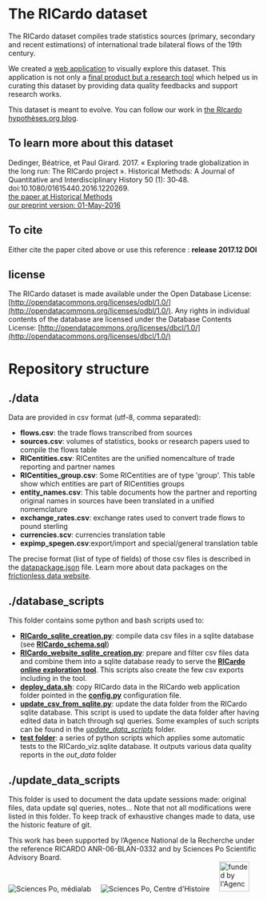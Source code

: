 # The RICardo dataset

The RICardo dataset compiles trade statistics sources (primary, secondary and recent estimations) of international trade bilateral flows of the 19th century.

We created a [web application](http://ricardo.medialab.sciences-po.fr) to visually explore this dataset. This application is not only a [final product but a research tool](http://medialab.github.io/ricardo/) which helped us in curating this dataset by providing data quality feedbacks and support research works.

This dataset is meant to evolve. You can follow our work in [the RIcardo hypothèses.org blog](http://ricardo.hypotheses.org/).

## To learn more about this dataset 
Dedinger, Béatrice, et Paul Girard. 2017. « Exploring trade globalization in the long run: The RICardo project ». Historical Methods: A Journal of Quantitative and Interdisciplinary History 50 (1): 30‑48. doi:10.1080/01615440.2016.1220269.  
<a href="http://www.tandfonline.com/doi/citedby/10.1080/01615440.2016.1220269" target="_blank">the paper at Historical Methods</a>  
<a href="http://ricardo.medialab.sciences-po.fr/Dedinger_Girard_RICardo_HistoricalMethods_revised.pdf" target="_blank">our preprint version: 01-May-2016</a></p>

## To cite
Either cite the paper cited above or use this reference :
**release 2017.12 DOI**

## license

The RICardo dataset is made available under the Open Database License: [http://opendatacommons.org/licenses/odbl/1.0/](http://opendatacommons.org/licenses/odbl/1.0/). Any rights in individual contents of the database are licensed under the Database Contents License: [http://opendatacommons.org/licenses/dbcl/1.0/](http://opendatacommons.org/licenses/dbcl/1.0/)

# Repository structure

## ./data

Data are provided in csv format (utf-8, comma separated):
- **flows.csv**: the trade flows transcribed from sources
- **sources.csv**: volumes of statistics, books or research papers used to compile the flows table 
- **RICentities.csv**: RICentites are the unified nomencalture of trade reporting and partner names
- **RICentities_group.csv**: Some RICentities are of type 'group'. This table show which entities are part of RICentities groups
- **entity_names.csv**: This table documents how the partner and reporting original names in sources have been translated in a unified nomemclature
- **exchange_rates.csv**: exchange rates used to convert trade flows to pound sterling
- **currencies.scv**: currencies translation table
- **expimp_spegen.csv**:export/import and special/general translation table

The precise format (list of type of fields) of those csv files is described in the [datapackage.json](./datapackage.json) file. Learn more about data packages on the [frictionless data website](https://frictionlessdata.io/guides/data-package/).

## ./database_scripts

This folder contains some python and bash scripts used to:
- [**RICardo_sqlite_creation.py**](./db_script/RICardo_sqlite_creation.py): compile data csv files in a sqlite database (see [**RICardo_schema.sql**](./db_script/RICardo_schema.sql))
- [**RICardo_website_sqlite_creation.py**](./db_script/RICardo_sqlite_creation.py): prepare and filter csv files data and combine them into a sqlite database ready to serve the [**RICardo online exploration tool**](http://ricardo.medialab.sciences-po.fr). This scripts also create the few csv exports including in the tool.
- [**deploy_data.sh**](./db_script/deploy.sh): copy RICardo data in the RICardo web application folder pointed in the [**config.py**](./db_script/config.py) configuration file.
- [**update_csv_from_sqlite.py**](./db_script/update_csv_from_sqlite.py): update the data folder from the RICardo sqlite database. This script is used to update the data folder after having edited data in batch through sql queries. Some examples of such scripts can be found in the [*update_data_scripts*](./update_data_scripts) folder.
- [**test folder**](./db_script/test): a series of python scripts which applies some automatic tests to the RICardo_viz.sqlite database. It outputs various data quality reports in the *out_data* folder
 
## ./update_data_scripts

This folder is used to document the data update sessions made:  original files, data update sql queries, notes...
Note that not all modifications were listed in this folder. To keep track of exhaustive changes made to data, use the historic feature of git.
  
  
  
This work has been supported by l’Agence National de la Recherche under the reference RICARDO ANR-06-BLAN-0332 and by Sciences Po Scientific Advisory Board.  
![Sciences Po, médialab](http://ricardo.medialab.sciences-po.fr/pprd/svg/sciences-po-medialab.svg)&nbsp;&nbsp;&nbsp;&nbsp;
![Sciences Po, Centre d'Histoire](http://ricardo.medialab.sciences-po.fr/pprd/svg/sciences-po-centre-histoire.svg)&nbsp;&nbsp;&nbsp;&nbsp; 
<img src="http://ricardo.medialab.sciences-po.fr/pprd/img/logotype-anr.png" width="60" alt="funded by l'Agence Nationale de la recherche">
